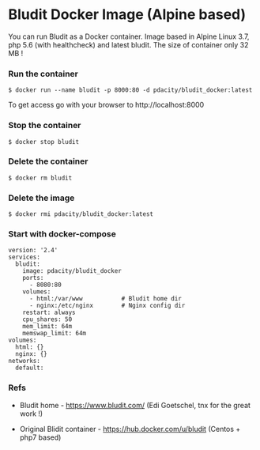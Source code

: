 # Bludit Docker Image (Alpine based)
You can run Bludit as a Docker container. Image based in Alpine Linux 3.7, php 5.6 (with healthcheck) and latest bludit. The size of container only 32 MB !


### Run the container

```
$ docker run --name bludit -p 8000:80 -d pdacity/bludit_docker:latest
```

To get access go with your browser to http://localhost:8000

### Stop the container

```
$ docker stop bludit
```

### Delete the container

```
$ docker rm bludit
```

### Delete the image

```
$ docker rmi pdacity/bludit_docker:latest
```

### Start with docker-compose

```
version: '2.4'
services:
  bludit:
    image: pdacity/bludit_docker
    ports:
      - 8080:80
    volumes:
      - html:/var/www           # Bludit home dir
      - nginx:/etc/nginx        # Nginx config dir
    restart: always
    cpu_shares: 50
    mem_limit: 64m
    memswap_limit: 64m
volumes:
  html: {}
  nginx: {}
networks:
  default:
```

### Refs
- Bludit home - https://www.bludit.com/ (Edi Goetschel, tnx for the great work !)

- Original Blidit container - https://hub.docker.com/u/bludit (Centos + php7 based)
